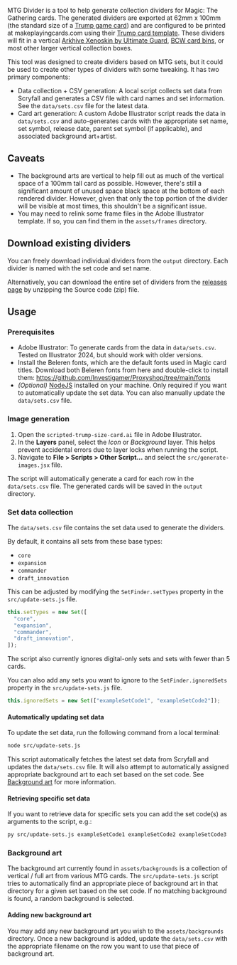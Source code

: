 MTG Divider is a tool to help generate collection dividers for Magic: The Gathering cards. The generated dividers are exported at 62mm x 100mm (the standard size of a [Trump game card](https://en.wikipedia.org/wiki/Trump_(card_games))) and are configured to be printed at makeplayingcards.com using their [Trump card template](https://www.makeplayingcards.com/design/custom-trump-cards.html).  These dividers will fit in a vertical [Arkhive Xenoskin by Ultimate Guard](https://ultimateguard.com/en/Boxes/Arkhive-Xenoskin/UGD011256/), [BCW card bins](https://www.bcwsupplies.com/trading-card/trading-card-boxes), or most other larger vertical collection boxes.

This tool was designed to create dividers based on MTG sets, but it could be used to create other types of dividers with some tweaking.  It has two primary components:

- Data collection + CSV generation: A local script collects set data from Scryfall and generates a CSV file with card names and set information.  See the `data/sets.csv` file for the latest data.
- Card art generation: A custom Adobe Illustrator script reads the data in `data/sets.csv` and auto-generates cards with the appropriate set name, set symbol, release date, parent set symbol (if applicable), and associated background art+artist.

## Caveats

- The background arts are vertical to help fill out as much of the vertical space of a 100mm tall card as possible.  However, there's still a significant amount of unused space black space at the bottom of each rendered divider.  However, given that only the top portion of the divider will be visible at most times, this shouldn't be a significant issue.
- You may need to relink some frame files in the Adobe Illustrator template.  If so, you can find them in the `assets/frames` directory.

## Download existing dividers

You can freely download individual dividers from the `output` directory.  Each divider is named with the set code and set name.

Alternatively, you can download the entire set of dividers from the [releases page](https://github.com/GabeStah/mtg-divider/releases/tag/v1.0.0) by unzipping the Source code (zip) file.

## Usage

### Prerequisites

- Adobe Illustrator: To generate cards from the data in `data/sets.csv`. Tested on Illustrator 2024, but should work with older versions.
- Install the Beleren fonts, which are the default fonts used in Magic card titles.  Download both Beleren fonts from here and double-click to install them: https://github.com/Investigamer/Proxyshop/tree/main/fonts
- *(Optional)* [NodeJS](https://nodejs.org/en) installed on your machine.  Only required if you want to automatically update the set data.  You can also manually update the `data/sets.csv` file.

### Image generation
1. Open the `scripted-trump-size-card.ai` file in Adobe Illustrator.
2. In the **Layers** panel, select the *Icon* or *Background* layer.  This helps prevent accidental errors due to layer locks when running the script.
3. Navigate to **File > Scripts > Other Script...** and select the `src/generate-images.jsx` file.

The script will automatically generate a card for each row in the `data/sets.csv` file.  The generated cards will be saved in the `output` directory.

### Set data collection

The `data/sets.csv` file contains the set data used to generate the dividers.

By default, it contains all sets from these base types:

- `core`
- `expansion`
- `commander`
- `draft_innovation`

This can be adjusted by modifying the `SetFinder.setTypes` property in the `src/update-sets.js` file.

```javascript
this.setTypes = new Set([
  "core",
  "expansion",
  "commander",
  "draft_innovation",
]);
```

The script also currently ignores digital-only sets and sets with fewer than 5 cards.

You can also add any sets you want to ignore to the `SetFinder.ignoredSets` property in the `src/update-sets.js` file.

```javascript
this.ignoredSets = new Set(["exampleSetCode1", "exampleSetCode2"]);
```

#### Automatically updating set data

To update the set data, run the following command from a local terminal:

```bash
node src/update-sets.js
```

This script automatically fetches the latest set data from Scryfall and updates the `data/sets.csv` file.  It will also attempt to automatically assigned appropriate background art to each set based on the set code.  See [Background art](#background-art) for more information.

#### Retrieving specific set data

If you want to retrieve data for specific sets you can add the set code(s) as arguments to the script, e.g.:

```bash
py src/update-sets.js exampleSetCode1 exampleSetCode2 exampleSetCode3
```

### Background art

The background art currently found in `assets/backgrounds` is a collection of vertical / full art from various MTG cards.  The `src/update-sets.js` script tries to automatically find an appropriate piece of background art in that directory for a given set based on the set code.  If no matching background is found, a random background is selected.

#### Adding new background art

You may add any new background art you wish to the `assets/backgrounds` directory.  Once a new background is added, update the `data/sets.csv` with the appropriate filename on the row you want to use that piece of background art.